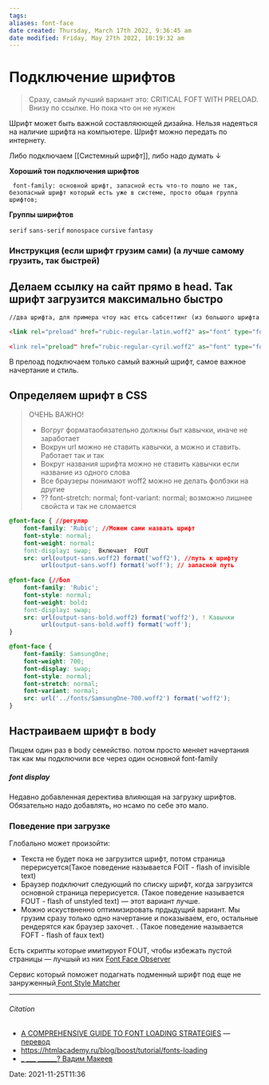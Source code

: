 ```yaml
---
tags: 
aliases: font-face
date created: Thursday, March 17th 2022, 9:36:45 am
date modified: Friday, May 27th 2022, 10:19:32 am
---
```


# Подключение шрифтов

>Сразу, самый лучший вариант это: CRITICAL FOFT WITH PRELOAD. Внизу по ссылке. Но пока что он не нужен

Шрифт может быть важной составляюющей дизайна. Нельзя надеяться на наличие шрифта на компьютере. Шрифт можно передать по интернету.

Либо подключаем [[Системный шрифт]], либо надо думать ↓

**Хороший тон подключения шрифтов**


```
 font-family: основной шрифт, запасной есть что-то пошло не так, безопасный шрифт который есть уже в системе, просто общая группа шрифтов;
```

**Группы ширифтов**

`serif`
`sans-serif`
`monospace`
`cursive`
`fantasy`

### Инструкция (если шрифт грузим сами) (а лучше самому грузить, так быстрей)

## Делаем ссылку на сайт прямо в head. Так шрифт загрузится максимально быстро

```html 
//два шрифта, для примера чтоу нас етсь сабсеттинг (из большого шрифта взяли разные кусочки) обычно это не надо

<link rel="preload" href="rubic-regular-latin.woff2" as="font" type="font/woff2 crossorigin>
																	 
<link rel="preload" href="rubic-regular-cyril.woff2" as="font" type="font/woff2 crossorigin>

```

В прелоад подключаем только самый важный шрифт, самое важное начертание и стиль.

## Определяем шрифт в CSS

> ОЧЕНЬ ВАЖНО!
> - Вогруг форматаобязательно должны быт кавычки, иначе не заработает
> - Вокрун url можно не ставить кавычки, а можно и ставить. Работает так и так
> - Вокруг названия шрифта можно не ставить кавычки если название из одного слова
> - Все браузеры понимают woff2 можно не делать фолбэки на другие
> - ?? font-stretch: normal; font-variant: normal; возможно лишнее свойста и так не сломается

```css
@font-face { //регуляр
    font-family: 'Rubic'; //Можем сами назвать шрифт
	font-style: normal;
	font-weight: normal:
	font-display: swap;  Включает  FOUT
    src: url(output-sans.woff2) format('woff2'), //путь к шрифту
		 url(output-sans.woff) format('woff'); // запасной путь
		 
@font-face {//бол
    font-family: 'Rubic'; 
	font-style: normal;
	font-weight: bold:
	font-display: swap; 
    src: url(output-sans-bold.woff2) format('woff2'), ! Кавычки
		 url(output-sans-bold.woff) format('woff');		 	
}

@font-face {
	font-family: SamsungOne;
	font-weight: 700;
	font-display: swap;
	font-style: normal;
	font-stretch: normal;
	font-variant: normal;
	src: url('../fonts/SamsungOne-700.woff2') format('woff2');
}
```

## Настраиваем шрифт в body

Пищем один раз в body семейство. потом просто меняет начертания так как мы подключили все через один основной font-family

##### font display

Недавно добавленная деректива влияющая на загрузку шрифтов. Обязательно надо добавлять, но нсамо по себе это мало.

### Поведение при загрузке

Глобально может произойти:
- Текста не будет пока не загрузится шрифт, потом страница перерисуется(Такое поведение называется FOIT - flash of invisible text)
- Браузер подключит следующий по списку шрифт, когда загрузится основной страница перерисуется. (Такое поведение называется FOUT - flash of unstyled text) — этот вариант лучше.
- Можно искуствненно оптимизировать прдыдущий вариант. Мы грузим сразу только одно начертание и показываем, его, остальные рендерятся как браузер захочет.  . (Такое поведение называется FOFT - flash of faux text)

Есть скрипты которые имитируют FOUT, чтобы избежать пустой страницы — лучшый из них [Font Face Observer](https://fontfaceobserver.com/)

Сервис который поможет подагнать подменный шрифт под еще не занруженный[ Font Style Matcher ](https://meowni.ca/font-style-matcher/)

---

###### Citation

- [A COMPREHENSIVE GUIDE TO FONT LOADING STRATEGIES](https://www.zachleat.com/web/comprehensive-webfonts/#font-display) — [перевод](https://css-live.ru/articles/ischerpyvayushhee-rukovodstvo-po-strategiyam-zagruzki-veb-shriftov.html)
- https://htmlacademy.ru/blog/boost/tutorial/fonts-loading
- [_ ___ ______? Вадим Макеев](https://www.youtube.com/watch?v=uI3Q5m9xkkw)

Date: 2021-11-25T11:36
